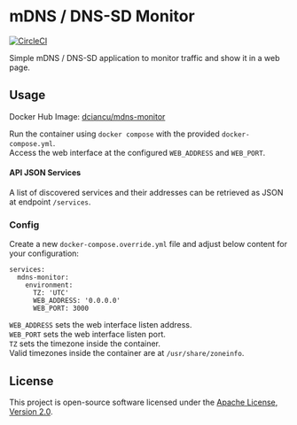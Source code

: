 # mDNS / DNS-SD Monitor

[![CircleCI](https://dl.circleci.com/status-badge/img/circleci/F8zvFL89rXf6pgQo3twuVc/WGzv2M9waPK1akzhtDJQ6E/tree/main.svg?style=svg)](https://dl.circleci.com/status-badge/redirect/circleci/F8zvFL89rXf6pgQo3twuVc/WGzv2M9waPK1akzhtDJQ6E/tree/main)

Simple mDNS / DNS-SD application to monitor traffic and show it in a web page.

## Usage

Docker Hub Image: [dciancu/mdns-monitor](https://hub.docker.com/r/dciancu/mdns-monitor)  

Run the container using `docker compose` with the provided `docker-compose.yml`.  
Access the web interface at the configured `WEB_ADDRESS` and `WEB_PORT`.

#### API JSON Services
A list of discovered services and their addresses can be retrieved as JSON at endpoint `/services`.

### Config

Create a new `docker-compose.override.yml` file and adjust below content for your configuration:
```
services:
  mdns-monitor:
    environment:
      TZ: 'UTC'
      WEB_ADDRESS: '0.0.0.0'
      WEB_PORT: 3000
```
`WEB_ADDRESS` sets the web interface listen address.  
`WEB_PORT` sets the web interface listen port.  
`TZ` sets the timezone inside the container.  
Valid timezones inside the container are at `/usr/share/zoneinfo`.

## License

This project is open-source software licensed under the [Apache License, Version 2.0](https://opensource.org/license/apache-2-0).
